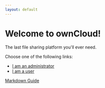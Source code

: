 ```yaml
---
layout: default
---
```


# Welcome to ownCloud!

The last file sharing platform you'll ever need.

Choose one of the following links:
* [I am an administrator](./qs_admins.html)
* [I am a user](./qs_users.html)

[Markdown Guide](./guide.html)
